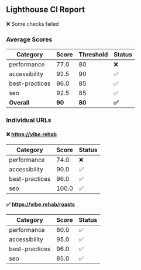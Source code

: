 ## Lighthouse CI Report

❌ Some checks failed

### Average Scores

| Category | Score | Threshold | Status |
|----------|-------|-----------|--------|
| performance | 77.0 | 80 | ❌ |
| accessibility | 92.5 | 90 | ✅ |
| best-practices | 96.0 | 85 | ✅ |
| seo | 92.5 | 85 | ✅ |
| **Overall** | **90** | **80** | **✅** |

### Individual URLs

#### ❌ https://vibe.rehab

| Category | Score | Status |
|----------|-------|--------|
| performance | 74.0 | ❌ |
| accessibility | 90.0 | ✅ |
| best-practices | 96.0 | ✅ |
| seo | 100.0 | ✅ |

#### ✅ https://vibe.rehab/roasts

| Category | Score | Status |
|----------|-------|--------|
| performance | 80.0 | ✅ |
| accessibility | 95.0 | ✅ |
| best-practices | 96.0 | ✅ |
| seo | 85.0 | ✅ |

